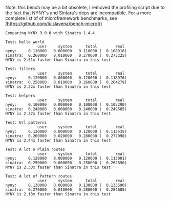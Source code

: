
Note: this bench may be a bit obsolete, I removed the profiling
script due to the fact that NYNY's and Sintara's deps are
incompatible. For a more complete list of of microframework
benchmarks, see [https://github.com/luislavena/bench-micro]()
```
Comparing NYNY 3.0.0 with Sinatra 1.4.4

Test: hello world
              user     system      total        real
nyny:     0.110000   0.000000   0.110000 (  0.108916)
sinatra:  0.260000   0.010000   0.270000 (  0.273225)
NYNY is 2.51x faster than Sinatra in this test

Test: filters
              user     system      total        real
nyny:     0.120000   0.000000   0.120000 (  0.118976)
sinatra:  0.250000   0.010000   0.260000 (  0.264279)
NYNY is 2.22x faster than Sinatra in this test

Test: helpers
              user     system      total        real
nyny:     0.100000   0.000000   0.100000 (  0.105290)
sinatra:  0.240000   0.000000   0.240000 (  0.249585)
NYNY is 2.37x faster than Sinatra in this test

Test: Url patterns
              user     system      total        real
nyny:     0.120000   0.000000   0.120000 (  0.113535)
sinatra:  0.260000   0.020000   0.280000 (  0.277098)
NYNY is 2.44x faster than Sinatra in this test

Test: A lot o Plain routes
              user     system      total        real
nyny:     0.120000   0.000000   0.120000 (  0.113001)
sinatra:  0.250000   0.000000   0.250000 (  0.262890)
NYNY is 2.33x faster than Sinatra in this test

Test: A lot of Pattern routes
              user     system      total        real
nyny:     0.130000   0.000000   0.130000 (  0.133590)
sinatra:  0.270000   0.010000   0.280000 (  0.284605)
NYNY is 2.13x faster than Sinatra in this test

```
